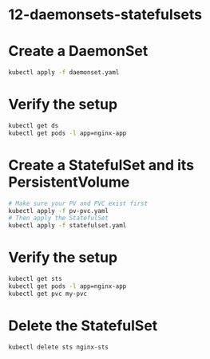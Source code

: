 # 12-daemonsets-statefulsets

# Create a DaemonSet

```bash
kubectl apply -f daemonset.yaml
```

# Verify the setup
```bash
kubectl get ds
kubectl get pods -l app=nginx-app
```

# Create a StatefulSet and its PersistentVolume

```bash
# Make sure your PV and PVC exist first
kubectl apply -f pv-pvc.yaml
# Then apply the StatefulSet
kubectl apply -f statefulset.yaml
```

# Verify the setup
```bash
kubectl get sts
kubectl get pods -l app=nginx-app
kubectl get pvc my-pvc
```

# Delete the StatefulSet
```bash
kubectl delete sts nginx-sts
```


